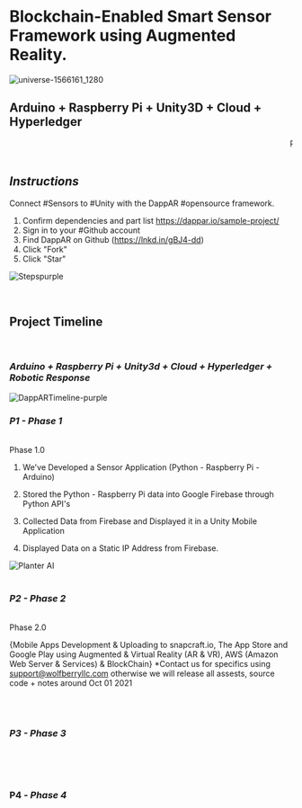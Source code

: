 

<h1> Blockchain-Enabled Smart Sensor Framework using Augmented Reality. </h1>

![universe-1566161_1280](https://user-images.githubusercontent.com/21232416/128043502-31b17974-49ca-41d9-b9d9-18947f388df3.jpg)

<h2> Arduino + Raspberry Pi + Unity3D + Cloud + Hyperledger </h2>
<marquee behavior="scroll" direction="left"> Readme Under Construction </marquee>
<br>
<br>
<h2><i> Instructions </i></h2>

Connect #Sensors to #Unity with the DappAR #opensource framework.
1. Confirm dependencies and part list https://dappar.io/sample-project/
2. Sign in to your #Github account
3. Find DappAR on Github (https://lnkd.in/gBJ4-dd)
4. Click "Fork"
5. Click "Star"


![Stepspurple](https://user-images.githubusercontent.com/21232416/128039335-35ee1982-f9ac-4dd9-a429-ee1856beccea.png)


<br>
<h2> Project Timeline </h2>
  <br> <i><h3> Arduino + Raspberry Pi + Unity3d + Cloud + Hyperledger + Robotic Response </i></h3>



![DappARTimeline-purple](https://user-images.githubusercontent.com/21232416/128039490-74497202-bdcf-4a35-8f90-723b494de3e9.png)

<h3><b><i>P1 - Phase 1</i></h3></b><br>
Phase 1.0

1. We've Developed a Sensor Application (Python - Raspberry Pi - Arduino)

2. Stored the Python - Raspberry Pi data into Google Firebase through Python API's

3. Collected Data from Firebase and Displayed it in a Unity Mobile Application

4. Displayed Data on a Static IP Address from Firebase. 


![Planter AI](https://user-images.githubusercontent.com/84645766/125811474-1023654b-80fd-4156-818d-781ae6b9e2f1.png)
<br>
<br>
<h3><b><i>P2 - Phase 2</i></h3></b><br>
Phase 2.0

{Mobile Apps Development & Uploading to snapcraft.io, The App Store and Google Play using Augmented & Virtual Reality (AR & VR), AWS (Amazon Web Server & Services) & BlockChain} *Contact us for specifics using support@wolfberryllc.com otherwise we will release all assests, source code + notes around Oct 01 2021

<br>
<br>
<h3><b><i>P3 - Phase 3</i></h3></b><br>
<br>
<br>
<h3><b>P4 - <i>Phase 4</i></h3></b><br>



